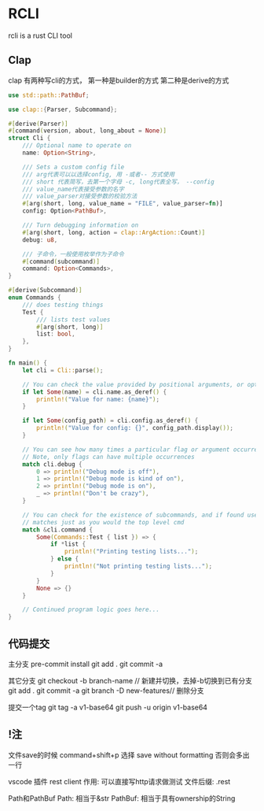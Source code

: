 # RCLI

rcli is a rust CLI tool

## Clap
clap 有两种写cli的方式，
第一种是builder的方式
第二种是derive的方式

```rust
use std::path::PathBuf;

use clap::{Parser, Subcommand};

#[derive(Parser)]
#[command(version, about, long_about = None)]
struct Cli {
    /// Optional name to operate on
    name: Option<String>,

    /// Sets a custom config file
    /// arg代表可以以选择config, 用 -或者-- 方式使用
    /// short 代表简写，去第一个字母 -c, long代表全写， --config
    /// value_name代表接受参数的名字
    /// value_parser对接受参数的校验方法
    #[arg(short, long, value_name = "FILE", value_parser=fn)]
    config: Option<PathBuf>,

    /// Turn debugging information on
    #[arg(short, long, action = clap::ArgAction::Count)]
    debug: u8,

    /// 子命令，一般使用枚举作为子命令
    #[command(subcommand)]
    command: Option<Commands>,
}

#[derive(Subcommand)]
enum Commands {
    /// does testing things
    Test {
        /// lists test values
        #[arg(short, long)]
        list: bool,
    },
}

fn main() {
    let cli = Cli::parse();

    // You can check the value provided by positional arguments, or option arguments
    if let Some(name) = cli.name.as_deref() {
        println!("Value for name: {name}");
    }

    if let Some(config_path) = cli.config.as_deref() {
        println!("Value for config: {}", config_path.display());
    }

    // You can see how many times a particular flag or argument occurred
    // Note, only flags can have multiple occurrences
    match cli.debug {
        0 => println!("Debug mode is off"),
        1 => println!("Debug mode is kind of on"),
        2 => println!("Debug mode is on"),
        _ => println!("Don't be crazy"),
    }

    // You can check for the existence of subcommands, and if found use their
    // matches just as you would the top level cmd
    match &cli.command {
        Some(Commands::Test { list }) => {
            if *list {
                println!("Printing testing lists...");
            } else {
                println!("Not printing testing lists...");
            }
        }
        None => {}
    }

    // Continued program logic goes here...
}

```


## 代码提交
主分支
pre-commit install
git add .
git commit -a


其它分支
git checkout -b branch-name // 新建并切换，去掉-b切换到已有分支
git add .
git commit -a
git branch -D new-features// 删除分支

提交一个tag
git tag -a v1-base64
git push -u origin v1-base64


##  !注
文件save的时候 command+shift+p 选择 save without formatting
否则会多出一行


vscode 插件 rest client
作用: 可以直接写http请求做测试
文件后缀: .rest


Path和PathBuf
Path: 相当于&str
PathBuf: 相当于具有ownership的String
